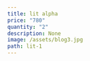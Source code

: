 ```yaml
---
title: lit alpha
price: "780"
quantity: "2"
description: None
image: /assets/blog3.jpg
path: lit-1
---
```

